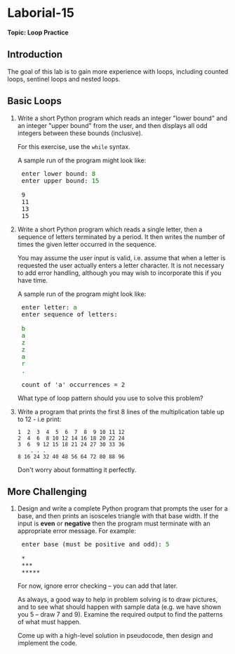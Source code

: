# Laborial-15

**Topic: Loop Practice**

## Introduction
The goal of this lab is to gain more experience with loops, including counted loops, sentinel loops and nested loops.

## Basic Loops

1. Write a short Python program which reads an integer "lower bound" and an integer "upper bound" from the user, and then displays all odd integers between these bounds (inclusive).

    For this exercise, use the `while` syntax.

    A sample run of the program might look like:

    <pre>
    enter lower bound: <span style="color: green">8</span>
    enter upper bound: <span style="color: green">15</span>

    9
    11
    13
    15</pre>

1. Write a short Python program which reads a single letter, then a sequence of letters terminated by a period. It then writes the number of times the given letter occurred in the sequence.

    You may assume the user input is valid, i.e. assume that when a letter is requested the user actually enters a letter character.  It is not necessary to add error handling, although you may wish to incorporate this if you have time.

    A sample run of the program might look like:

    <pre>
    enter letter: <span style="color: green">a</span>
    enter sequence of letters:

    <span style="color: green">b</span>
    <span style="color: green">a</span>
    <span style="color: green">z</span>
    <span style="color: green">z</span>
    <span style="color: green">a</span>
    <span style="color: green">r</span>
    <span style="color: green">.</span>

    count of 'a' occurrences = 2</pre>

    What type of loop pattern should you use to solve this problem?

1. Write a program that prints the first 8 lines of the multiplication table up to 12 - i.e print:

    ```plaintext
    1  2  3  4  5  6  7  8  9 10 11 12
    2  4  6  8 10 12 14 16 18 20 22 24
    3  6  9 12 15 18 21 24 27 30 33 36
        . . .
    8 16 24 32 40 48 56 64 72 80 88 96 
    ```
    
    Don't worry about formatting it perfectly.

## More Challenging
1. Design and write a complete Python program that prompts the user for a base, and then prints an isosceles triangle with that base width. If the input is **even** or **negative** then the program must terminate with an appropriate error message. For example:

    <pre>
    enter base (must be positive and odd): <span style="color: green">5</span>

    *
    ***
    *****</pre>

    For now, ignore error checking – you can add that later.

    As always, a good way to help in problem solving is to draw pictures, and to see what should happen with sample data (e.g. we have shown you 5 – draw 7 and 9). Examine the required output to find the patterns of what must happen.

    Come up with a high-level solution in pseudocode, then design and implement the code. 